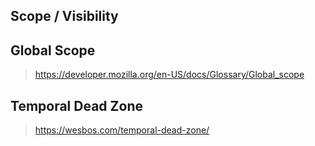 ## Scope / Visibility

## Global Scope

> https://developer.mozilla.org/en-US/docs/Glossary/Global_scope

## Temporal Dead Zone

> https://wesbos.com/temporal-dead-zone/
